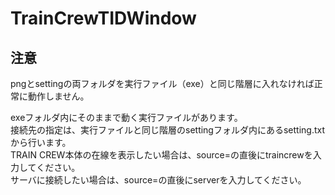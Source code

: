 # TrainCrewTIDWindow
 
## 注意
pngとsettingの両フォルダを実行ファイル（exe）と同じ階層に入れなければ正常に動作しません。

exeフォルダ内にそのままで動く実行ファイルがあります。  
接続先の指定は、実行ファイルと同じ階層のsettingフォルダ内にあるsetting.txtから行います。  
TRAIN CREW本体の在線を表示したい場合は、source=の直後にtraincrewを入力してください。  
サーバに接続したい場合は、source=の直後にserverを入力してください。

